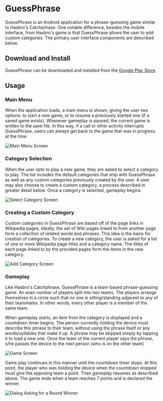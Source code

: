 # GuessPhrase
GuessPhrase is an Android application for a phrase-guessing game similar to Hasbro's Catchprhase.
One notable difference, besides the mobile interface, from Hasbro's game is that
GuessPhrase allows the user to add custom categories.
The primary user interface components are described below.

## Download and Install

GuessPhrase can be downloaded and installed from the [Google Play Store](https://play.google.com/store/apps/details?id=com.hotmail.nukorausa.guessphrase).

## Usage

### Main Menu
When the application loads, a main menu is shown, giving the user two options:
to start a new game, or to resume a previously started one (if a saved game exists).
Whenever gameplay is paused, the current game is written to the save file.
In this way, if a call or other activity interrupts GuessPhrase,
users can always get back to the game that was in progress at the time.

![Main Menu Screen](https://github.com/tjasz/GuessPhrase/blob/master/pic/screenshot_main_menu.png?raw=true "Main Menu Screen")

### Category Selection
When the user opts to play a new game, they are asked to select a category to play.
The list includes the default categories that ship with GuessPhrase
as well as any custom categories previously created by the user.
A user may also choose to create a custom category,
a process described in greater detail below.
Once a category is selected, gameplay begins.

![Select Category Screen](https://github.com/tjasz/GuessPhrase/blob/master/pic/screenshot_select_category.png?raw=true "Select Category Screen")

### Creating a Custom Category
Custom categories in GuessPhrase are based off of the page links in Wikipedia pages.
Ideally, the set of Wiki pages linked to from another page form a collection of related words and phrases.
This idea is the basis for creation of categories.
To create a new category, the user is asked for a list of one or more Wikipedia page titles
and a category name.
The titles of each page linked to by the provided pages form the items in the new category.

![Add Category Screen](https://github.com/tjasz/GuessPhrase/blob/master/pic/screenshot_add_category.png?raw=true "Add Category Screen")

### Gameplay
Like Hasbro's Catchphrase, GuessPhrase is a team-based phrase-guessing game.
An even number of players split into two teams.
The players arrange themselves in a circle such that no one is sitting/standing adjacent to any of their teammates.
In other words, every other player is a member of the same team.

When gameplay starts, an item from the category is displayed and a countdown timer begins.
The person currently holding the device must describe this phrase to their team,
without using the phrase itself or any words/syllables that make it up.
A phrase may be skipped simply by tapping it to load a new one.
Once the team of the current player says the phrase, s/he passes the device to the next person
(who is on the other team)

![Game Screen](https://github.com/tjasz/GuessPhrase/blob/master/pic/screenshot_gameplay.png?raw=true "Game Screen")

Game play continues in this manner until the countdown timer stops.
At this point, the player who was holding the device when the countdown stopped must give the opposing team a point.
Then gameplay resumes as described above.
The game ends when a team reaches 7 points and is declared the winner.

![Dialog Asking for a Round Winner](https://github.com/tjasz/GuessPhrase/blob/master/pic/screenshot_get_winner.png?raw=true "Dialog Asking for a Round Winner")
